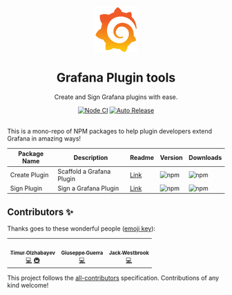 <div align="center">
  <img src="./docs/img/grafana_icon.svg" alt="Grafana Logo" width="100px" padding="40px" />
  <h1>Grafana Plugin tools</h1>
  <p>Create and Sign Grafana plugins with ease.</p>
</div>
<div align="center">
<a href="https://github.com/grafana/plugin-tools/actions/workflows/ci.yml"><img src="https://github.com/grafana/plugin-tools/actions/workflows/ci.yml/badge.svg" alt="Node CI"></a>
<a href="https://github.com/intuit/auto"><img src="https://img.shields.io/badge/release-auto.svg?colorA=888888&amp;colorB=9B065A&amp;label=auto" alt="Auto Release"></a>
<br>
<br>

</div>

This is a mono-repo of NPM packages to help plugin developers extend Grafana in amazing ways!

| Package Name  | Description               | Readme                                     | Version                                                                   | Downloads                                                    |
| ------------- | ------------------------- | ------------------------------------------ | ------------------------------------------------------------------------- | ------------------------------------------------------------ |
| Create Plugin | Scaffold a Grafana Plugin | [Link](./packages/create-plugin/README.md) | ![npm](https://img.shields.io/npm/v/@grafana/create-plugin?label=version) | ![npm](https://img.shields.io/npm/dw/@grafana/create-plugin) |
| Sign Plugin   | Sign a Grafana Plugin     | [Link](./packages/sign-plugin/README.md)   | ![npm](https://img.shields.io/npm/v/@grafana/sign-plugin?label=version)   | ![npm](https://img.shields.io/npm/dw/@grafana/sign-plugin)   |

## Contributors ✨

Thanks goes to these wonderful people ([emoji key](https://allcontributors.org/docs/en/emoji-key)):

<!-- ALL-CONTRIBUTORS-LIST:START - Do not remove or modify this section -->
<!-- prettier-ignore-start -->
<!-- markdownlint-disable -->
<table>
  <tr>
    <td align="center"><a href="https://timur.digital/"><img src="https://avatars.githubusercontent.com/u/580672?v=4?s=100" width="100px;" alt=""/><br /><sub><b>Timur Olzhabayev</b></sub></a><br /><a href="https://github.com/grafana/plugin-tools/commits?author=tolzhabayev" title="Code">💻</a> <a href="#infra-tolzhabayev" title="Infrastructure (Hosting, Build-Tools, etc)">🚇</a></td>
    <td align="center"><a href="https://guerra.in/"><img src="https://avatars.githubusercontent.com/u/16373015?v=4?s=100" width="100px;" alt=""/><br /><sub><b>Giuseppe Guerra</b></sub></a><br /><a href="https://github.com/grafana/plugin-tools/commits?author=xnyo" title="Code">💻</a></td>
    <td align="center"><a href="https://www.heywesty.com/"><img src="https://avatars.githubusercontent.com/u/73201?v=4?s=100" width="100px;" alt=""/><br /><sub><b>Jack Westbrook</b></sub></a><br /><a href="https://github.com/grafana/plugin-tools/commits?author=jackw" title="Code">💻</a></td>
  </tr>
</table>

<!-- markdownlint-restore -->
<!-- prettier-ignore-end -->

<!-- ALL-CONTRIBUTORS-LIST:END -->

This project follows the [all-contributors](https://github.com/all-contributors/all-contributors) specification. Contributions of any kind welcome!
